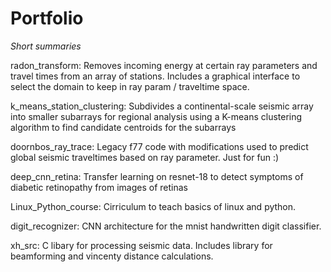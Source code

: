 # Portfolio

*Short summaries*

radon\_transform: Removes incoming energy at certain ray parameters and travel
times from an array of stations. Includes a graphical interface to select 
the domain to keep in ray param / traveltime space.

k\_means\_station\_clustering: Subdivides a continental-scale seismic array
into smaller subarrays for regional analysis using a K-means clustering algorithm
to find candidate centroids for the subarrays

doornbos\_ray\_trace: Legacy f77 code with modifications used to predict global seismic traveltimes based on ray parameter. Just for fun :)

deep\_cnn\_retina: Transfer learning on resnet-18 to detect symptoms of diabetic
retinopathy from images of retinas

Linux\_Python\_course: Cirriculum to teach basics of linux and python.

digit\_recognizer: CNN architecture for the mnist handwritten digit classifier.

xh\_src: C libary for processing seismic data. Includes library for beamforming
and vincenty distance calculations.



